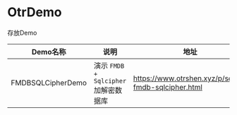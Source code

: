 # OtrDemo
存放Demo

Demo名称 | 说明 | 地址
---|---|---  
FMDBSQLCipherDemo| 演示 <code>FMDB + Sqlcipher</code> 加解密数据库 | https://www.otrshen.xyz/p/sqlite-fmdb-sqlcipher.html 



